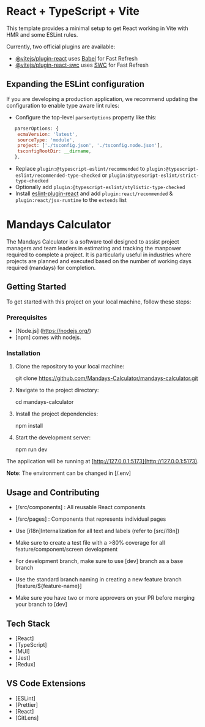 # React + TypeScript + Vite

This template provides a minimal setup to get React working in Vite with HMR and some ESLint rules.

Currently, two official plugins are available:

- [@vitejs/plugin-react](https://github.com/vitejs/vite-plugin-react/blob/main/packages/plugin-react/README.md) uses [Babel](https://babeljs.io/) for Fast Refresh
- [@vitejs/plugin-react-swc](https://github.com/vitejs/vite-plugin-react-swc) uses [SWC](https://swc.rs/) for Fast Refresh

## Expanding the ESLint configuration

If you are developing a production application, we recommend updating the configuration to enable type aware lint rules:

- Configure the top-level `parserOptions` property like this:

```js
   parserOptions: {
    ecmaVersion: 'latest',
    sourceType: 'module',
    project: ['./tsconfig.json', './tsconfig.node.json'],
    tsconfigRootDir: __dirname,
   },
```

- Replace `plugin:@typescript-eslint/recommended` to `plugin:@typescript-eslint/recommended-type-checked` or `plugin:@typescript-eslint/strict-type-checked`
- Optionally add `plugin:@typescript-eslint/stylistic-type-checked`
- Install [eslint-plugin-react](https://github.com/jsx-eslint/eslint-plugin-react) and add `plugin:react/recommended` & `plugin:react/jsx-runtime` to the `extends` list

# Mandays Calculator

The Mandays Calculator is a software tool designed to assist project managers and team leaders in estimating and tracking the manpower required to complete a project. It is particularly useful in industries where projects are planned and executed based on the number of working days required (mandays) for completion.

## Getting Started

To get started with this project on your local machine, follow these steps:

### Prerequisites

- [Node.js] (https://nodejs.org/)
- [npm] comes with nodejs.

### Installation

1. Clone the repository to your local machine:

   git clone https://github.com/Mandays-Calculator/mandays-calculator.git   

2. Navigate to the project directory:
   
   cd mandays-calculator

3. Install the project dependencies:

   npm install   

4. Start the development server:
   
   npm run dev
   

The application will be running at [http://127.0.0.1:5173](http://127.0.0.1:5173).

**Note**: The environment can be changed in [<rootDirectory>/.env]

## Usage and Contributing

- [/src/components] : All reusable React components 

- [/src/pages]      : Components that represents individual pages

- Use [i18n]Internalization for all text and labels (refer to [src/i18n])

- Make sure to create a test file with a >80% coverage for all feature/component/screen development

- For development branch, make sure to use [dev] branch as a base branch

- Use the standard branch naming in creating a new feature branch [feature/${feature-name}]

- Make sure you have two or more approvers on your PR before merging your branch to [dev]

## Tech Stack

- [React]
- [TypeScript]
- [MUI]
- [Jest]
- [Redux]

## VS Code Extensions

- [ESLint]
- [Prettier]
- [React]
- [GitLens]
